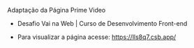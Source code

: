 Adaptação da Página Prime Video 

- Desafio Vai na Web | Curso de Desenvolvimento Front-end 

- Para visualizar a página acesse: <https://lls8q7.csb.app/>


